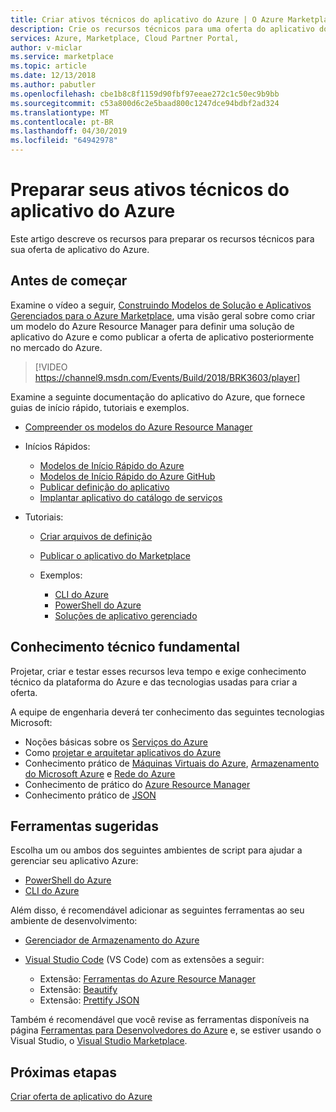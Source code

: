 ```yaml
---
title: Criar ativos técnicos do aplicativo do Azure | O Azure Marketplace
description: Crie os recursos técnicos para uma oferta do aplicativo do Azure.
services: Azure, Marketplace, Cloud Partner Portal,
author: v-miclar
ms.service: marketplace
ms.topic: article
ms.date: 12/13/2018
ms.author: pabutler
ms.openlocfilehash: cbe1b8c8f1159d90fbf97eeae272c1c50ec9b9bb
ms.sourcegitcommit: c53a800d6c2e5baad800c1247dce94bdbf2ad324
ms.translationtype: MT
ms.contentlocale: pt-BR
ms.lasthandoff: 04/30/2019
ms.locfileid: "64942978"
---
```

# <a name="prepare-your-azure-application-technical-assets"></a>Preparar seus ativos técnicos do aplicativo do Azure

Este artigo descreve os recursos para preparar os recursos técnicos para sua oferta de aplicativo do Azure.

## <a name="before-you-begin"></a>Antes de começar

Examine o vídeo a seguir, [Construindo Modelos de Solução e Aplicativos Gerenciados para o Azure Marketplace](https://channel9.msdn.com/Events/Build/2018/BRK3603), uma visão geral sobre como criar um modelo do Azure Resource Manager para definir uma solução de aplicativo do Azure e como publicar a oferta de aplicativo posteriormente no mercado do Azure.

>[!VIDEO https://channel9.msdn.com/Events/Build/2018/BRK3603/player]


Examine a seguinte documentação do aplicativo do Azure, que fornece guias de início rápido, tutoriais e exemplos.

- [Compreender os modelos do Azure Resource Manager](https://docs.microsoft.com/azure/azure-resource-manager/resource-group-authoring-templates)
- Inícios Rápidos:

  - [Modelos de Início Rápido do Azure](https://azure.microsoft.com/documentation/templates/)
  - [Modelos de Início Rápido do Azure GitHub](https://github.com/azure/azure-quickstart-templates)
  - [Publicar definição do aplicativo](https://docs.microsoft.com/azure/managed-applications/publish-managed-app-definition-quickstart)
  - [Implantar aplicativo do catálogo de serviços](https://docs.microsoft.com/azure/managed-applications/deploy-service-catalog-quickstart)

  
- Tutoriais:

  - [Criar arquivos de definição](https://docs.microsoft.com/azure/managed-applications/publish-service-catalog-app)
  - [Publicar o aplicativo do Marketplace](https://docs.microsoft.com/azure/managed-applications/publish-marketplace-app)

  - Exemplos:

    - [CLI do Azure](https://docs.microsoft.com/azure/managed-applications/cli-samples)
    - [PowerShell do Azure](https://docs.microsoft.com/azure/managed-applications/powershell-samples)
    - [Soluções de aplicativo gerenciado](https://docs.microsoft.com/azure/managed-applications/sample-projects)

## <a name="fundamental-technical-knowledge"></a>Conhecimento técnico fundamental

Projetar, criar e testar esses recursos leva tempo e exige conhecimento técnico da plataforma do Azure e das tecnologias usadas para criar a oferta.

A equipe de engenharia deverá ter conhecimento das seguintes tecnologias Microsoft:

- Noções básicas sobre os [Serviços do Azure](https://azure.microsoft.com/services/)
- Como [projetar e arquitetar aplicativos do Azure](https://azure.microsoft.com/solutions/architecture/)
- Conhecimento prático de [Máquinas Virtuais do Azure](https://azure.microsoft.com/services/virtual-machines/), [Armazenamento do Microsoft Azure](https://azure.microsoft.com/services/?filter=storage) e [Rede do Azure](https://azure.microsoft.com/services/?filter=networking)
- Conhecimento de prático do [Azure Resource Manager](https://azure.microsoft.com/features/resource-manager/)
- Conhecimento prático de [JSON](https://www.json.org/)

## <a name="suggested-tools"></a>Ferramentas sugeridas

Escolha um ou ambos dos seguintes ambientes de script para ajudar a gerenciar seu aplicativo Azure:

- [PowerShell do Azure](https://docs.microsoft.com/powershell/azure/overview)
- [CLI do Azure](https://docs.microsoft.com/cli/azure)

Além disso, é recomendável adicionar as seguintes ferramentas ao seu ambiente de desenvolvimento:

- [Gerenciador de Armazenamento do Azure](https://docs.microsoft.com/azure/vs-azure-tools-storage-manage-with-storage-explorer)
- [Visual Studio Code](https://code.visualstudio.com/) (VS Code) com as extensões a seguir:

  - Extensão: [Ferramentas do Azure Resource Manager](https://marketplace.visualstudio.com/items?itemName=msazurermtools.azurerm-vscode-tools)
  - Extensão: [Beautify](https://marketplace.visualstudio.com/items?itemName=HookyQR.beautify)
  - Extensão: [Prettify JSON](https://marketplace.visualstudio.com/items?itemName=mohsen1.prettify-json)

Também é recomendável que você revise as ferramentas disponíveis na página [Ferramentas para Desenvolvedores do Azure](https://azure.microsoft.com/tools/) e, se estiver usando o Visual Studio, o [Visual Studio Marketplace](https://marketplace.visualstudio.com/).

## <a name="next-steps"></a>Próximas etapas

[Criar oferta de aplicativo do Azure](./cpp-create-offer.md)

